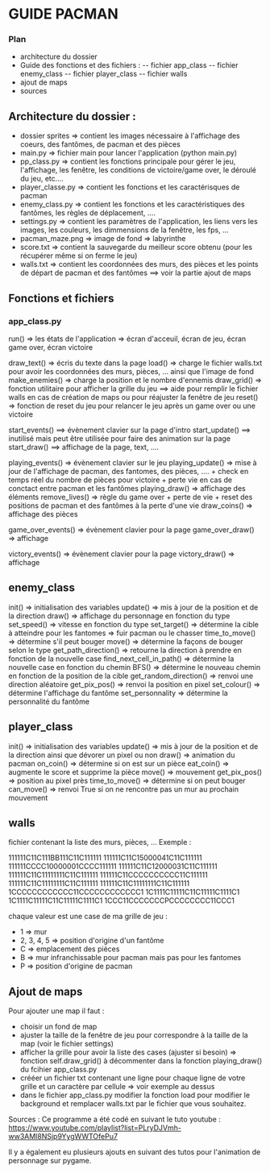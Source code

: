 # GUIDE PACMAN
### Plan
- architecture du dossier
- Guide des fonctions et des fichiers :
-- fichier app_class
-- fichier enemy_class
-- fichier player_class
-- fichier walls
- ajout de maps
- sources

## Architecture du dossier : 
- dossier sprites => contient les images nécessaire à l'affichage des coeurs, des fantômes, de pacman et des pièces
- main.py => fichier main pour lancer l'application (python main.py)
- pp_class.py => contient les fonctions principale pour gérer le jeu, l'affichage, les fenêtre, les conditions de victoire/game over, le déroulé du jeu, etc....
- player_classe.py => contient les fonctions et les caractérisques de pacman
- enemy_class.py => contient les fonctions et les caractéristiques des fantômes, les règles de déplacement, ....
- settings.py => contient les paramètres de l'application, les liens vers les images, les couleurs, les dimmensions de la fenêtre, les fps, ...
- pacman_maze.png => image de fond => labyrinthe
- score.txt => contient la sauvegarde du meilleur score obtenu (pour les récupérer même si on ferme le jeu)
- walls.txt => contient les coordonnées des murs, des pièces et les points de départ de pacman et des fantômes ==> voir la partie ajout de maps

## Fonctions et fichiers
### app_class.py

run() => les états de l'application => écran d'acceuil, écran de jeu, écran game over, écran victoire

draw_text() => écris du texte dans la page
load() => charge le fichier walls.txt pour avoir les coordonnées des murs, pièces, ... ainsi que l'image de fond
make_enemies() => charge la position et le nombre d'ennemis
draw_grid() => fonction utilitaire pour afficher la grille du jeu ==> aide pour remplir le fichier walls en cas de création de maps ou pour réajuster la fenêtre de jeu
reset() => fonction de reset du jeu pour relancer le jeu après un game over ou une victoire

start_events() ==> évènement clavier sur la page d'intro
start_update() ==> inutilisé mais peut être utilisée pour faire des animation sur la page
start_draw() ==> affichage de la page, text, ....

playing_events() => évènement clavier sur le jeu
playing_update() => mise à jour de l'affichage de pacman, des fantomes, des pièces, .... + check en temps réel du nombre de pièces pour victoire + perte vie en cas de conctact entre pacman et les fantômes
playing_draw() => affichage des éléments
remove_lives() => règle du game over + perte de vie + reset des positions de pacman et des fantômes à la perte d'une vie
draw_coins() => affichage des pièces

game_over_events() => évènement clavier pour la page
game_over_draw() => affichage

victory_events() => évènement clavier pour la page
victory_draw() => affichage

## enemy_class
init() => initialisation des variables
update() => mis à jour de la position et de la direction
draw() => affichage du personnage en fonction du type
set_speed() => vitesse en fonction du type
set_target() => détermine la cible à atteindre pour les fantomes => fuir pacman ou le chasser
time_to_move() => détermine s'il peut bouger
move() => détermine la façons de bouger selon le type
get_path_direction() => retourne la direction à prendre en fonction de la nouvelle case
find_next_cell_in_path() => détermine la nouvelle case en fonction du chemin
BFS() => détermine le nouveau chemin en fonction de la position de la cible
get_random_direction() => renvoi une direction aléatoire
get_pix_pos() => renvoi la position en pixel
set_colour() => détermine l'affichage du fantôme
set_personnality => détermine la personnalité du fantôme

## player_class
init() => initialisation des variables
update() => mis à jour de la position et de la direction ainsi que dévorer un pixel ou non
draw() => animation du pacman
on_coin() => détermine si on est sur un pièce
eat_coin() => augmente le score et supprime la pièce
move() => mouvement
get_pix_pos() => position au pixel près
time_to_move() => détermine si on peut bouger
can_move() => renvoi True si on ne rencontre pas un mur au prochain mouvement

## walls
fichier contenant la liste des murs, pièces, ...
Exemple : 

111111C11C111BB111C11C111111
111111C11C15000041C11C111111
111111CCCC10000001CCCC111111
111111C11C12000031C11C111111
111111C11C11111111C11C111111
111111C11CCCCCCCCCC11C111111
111111C11C11111111C11C111111
111111C11C11111111C11C111111
1CCCCCCCCCCCC11CCCCCCCCCCCC1
1C1111C11111C11C11111C1111C1
1C1111C11111C11C11111C1111C1
1CCC11CCCCCCCPCCCCCCCC11CCC1

chaque valeur est une case de ma grille de jeu : 
- 1 => mur
- 2, 3, 4, 5 => position d'origine d'un fantôme
- C => emplacement des pièces
- B => mur infranchissable pour pacman mais pas pour les fantomes
- P => position d'origine de pacman


## Ajout de maps
Pour ajouter une map il faut : 
- choisir un fond de map
- ajuster la taille de la fenêtre de jeu pour correspondre à la taille de la map (voir le fichier settings)
- afficher la grille pour avoir la liste des cases (ajuster si besoin) => fonction self.draw_grid() à décommenter dans la fonction playing_draw() du fcihier app_class.py
- crééer un fichier txt contenant une ligne pour chaque ligne de votre grille et un caractère par cellule => voir exemple au dessus
- dans le fichier app_class.py modifier la fonction load pour modifier le background et remplacer walls.txt par le fichier que vous souhaitez.

Sources :
Ce programme a été codé en suivant le tuto youtube : https://www.youtube.com/playlist?list=PLryDJVmh-ww3AMl8NSjp9YygWWTOfePu7

Il y a également eu plusieurs ajouts en suivant des tutos pour l'animation de personnage sur pygame.




